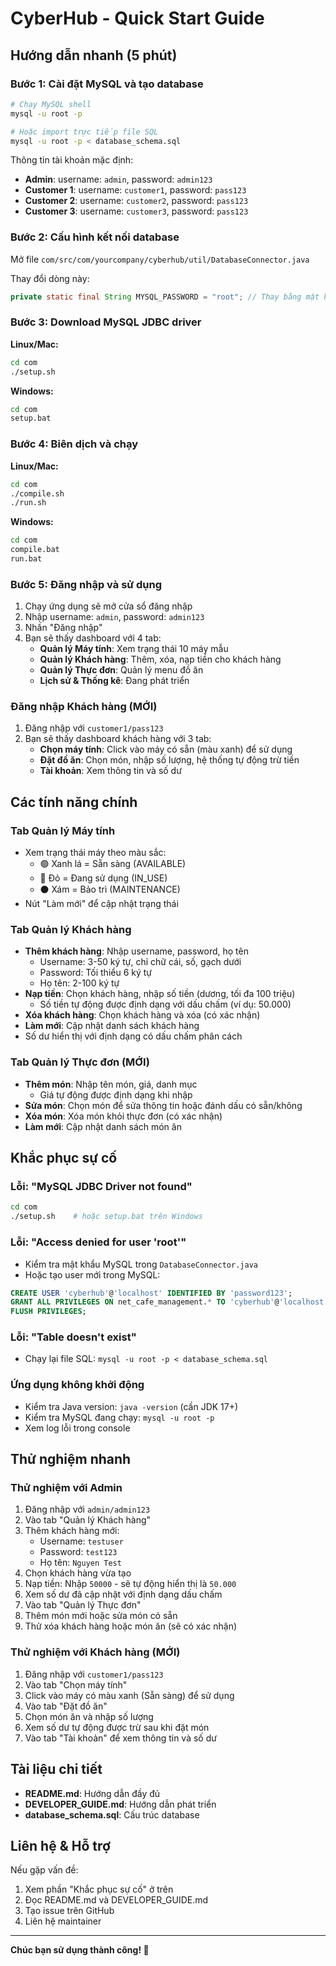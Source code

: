 # CyberHub - Quick Start Guide

## Hướng dẫn nhanh (5 phút)

### Bước 1: Cài đặt MySQL và tạo database

```bash
# Chạy MySQL shell
mysql -u root -p

# Hoặc import trực tiếp file SQL
mysql -u root -p < database_schema.sql
```

Thông tin tài khoản mặc định:
- **Admin**: username: `admin`, password: `admin123`
- **Customer 1**: username: `customer1`, password: `pass123`
- **Customer 2**: username: `customer2`, password: `pass123`
- **Customer 3**: username: `customer3`, password: `pass123`

### Bước 2: Cấu hình kết nối database

Mở file `com/src/com/yourcompany/cyberhub/util/DatabaseConnector.java`

Thay đổi dòng này:
```java
private static final String MYSQL_PASSWORD = "root"; // Thay bằng mật khẩu MySQL của bạn
```

### Bước 3: Download MySQL JDBC driver

**Linux/Mac:**
```bash
cd com
./setup.sh
```

**Windows:**
```bash
cd com
setup.bat
```

### Bước 4: Biên dịch và chạy

**Linux/Mac:**
```bash
cd com
./compile.sh
./run.sh
```

**Windows:**
```bash
cd com
compile.bat
run.bat
```

### Bước 5: Đăng nhập và sử dụng

1. Chạy ứng dụng sẽ mở cửa sổ đăng nhập
2. Nhập username: `admin`, password: `admin123`
3. Nhấn "Đăng nhập"
4. Bạn sẽ thấy dashboard với 4 tab:
   - **Quản lý Máy tính**: Xem trạng thái 10 máy mẫu
   - **Quản lý Khách hàng**: Thêm, xóa, nạp tiền cho khách hàng
   - **Quản lý Thực đơn**: Quản lý menu đồ ăn
   - **Lịch sử & Thống kê**: Đang phát triển

### Đăng nhập Khách hàng (MỚI)
1. Đăng nhập với `customer1/pass123`
2. Bạn sẽ thấy dashboard khách hàng với 3 tab:
   - **Chọn máy tính**: Click vào máy có sẵn (màu xanh) để sử dụng
   - **Đặt đồ ăn**: Chọn món, nhập số lượng, hệ thống tự động trừ tiền
   - **Tài khoản**: Xem thông tin và số dư

## Các tính năng chính

### Tab Quản lý Máy tính
- Xem trạng thái máy theo màu sắc:
  - 🟢 Xanh lá = Sẵn sàng (AVAILABLE)
  - 🔴 Đỏ = Đang sử dụng (IN_USE)
  - ⚫ Xám = Bảo trì (MAINTENANCE)
- Nút "Làm mới" để cập nhật trạng thái

### Tab Quản lý Khách hàng
- **Thêm khách hàng**: Nhập username, password, họ tên
  - Username: 3-50 ký tự, chỉ chữ cái, số, gạch dưới
  - Password: Tối thiểu 6 ký tự
  - Họ tên: 2-100 ký tự
- **Nạp tiền**: Chọn khách hàng, nhập số tiền (dương, tối đa 100 triệu)
  - Số tiền tự động được định dạng với dấu chấm (ví dụ: 50.000)
- **Xóa khách hàng**: Chọn khách hàng và xóa (có xác nhận)
- **Làm mới**: Cập nhật danh sách khách hàng
- Số dư hiển thị với định dạng có dấu chấm phân cách

### Tab Quản lý Thực đơn (MỚI)
- **Thêm món**: Nhập tên món, giá, danh mục
  - Giá tự động được định dạng khi nhập
- **Sửa món**: Chọn món để sửa thông tin hoặc đánh dấu có sẵn/không
- **Xóa món**: Xóa món khỏi thực đơn (có xác nhận)
- **Làm mới**: Cập nhật danh sách món ăn

## Khắc phục sự cố

### Lỗi: "MySQL JDBC Driver not found"
```bash
cd com
./setup.sh    # hoặc setup.bat trên Windows
```

### Lỗi: "Access denied for user 'root'"
- Kiểm tra mật khẩu MySQL trong `DatabaseConnector.java`
- Hoặc tạo user mới trong MySQL:
```sql
CREATE USER 'cyberhub'@'localhost' IDENTIFIED BY 'password123';
GRANT ALL PRIVILEGES ON net_cafe_management.* TO 'cyberhub'@'localhost';
FLUSH PRIVILEGES;
```

### Lỗi: "Table doesn't exist"
- Chạy lại file SQL: `mysql -u root -p < database_schema.sql`

### Ứng dụng không khởi động
- Kiểm tra Java version: `java -version` (cần JDK 17+)
- Kiểm tra MySQL đang chạy: `mysql -u root -p`
- Xem log lỗi trong console

## Thử nghiệm nhanh

### Thử nghiệm với Admin
1. Đăng nhập với `admin/admin123`
2. Vào tab "Quản lý Khách hàng"
3. Thêm khách hàng mới:
   - Username: `testuser`
   - Password: `test123`
   - Họ tên: `Nguyen Test`
4. Chọn khách hàng vừa tạo
5. Nạp tiền: Nhập `50000` - sẽ tự động hiển thị là `50.000`
6. Xem số dư đã cập nhật với định dạng dấu chấm
7. Vào tab "Quản lý Thực đơn"
8. Thêm món mới hoặc sửa món có sẵn
9. Thử xóa khách hàng hoặc món ăn (sẽ có xác nhận)

### Thử nghiệm với Khách hàng (MỚI)
1. Đăng nhập với `customer1/pass123`
2. Vào tab "Chọn máy tính"
3. Click vào máy có màu xanh (Sẵn sàng) để sử dụng
4. Vào tab "Đặt đồ ăn"
5. Chọn món ăn và nhập số lượng
6. Xem số dư tự động được trừ sau khi đặt món
7. Vào tab "Tài khoản" để xem thông tin và số dư

## Tài liệu chi tiết

- **README.md**: Hướng dẫn đầy đủ
- **DEVELOPER_GUIDE.md**: Hướng dẫn phát triển
- **database_schema.sql**: Cấu trúc database

## Liên hệ & Hỗ trợ

Nếu gặp vấn đề:
1. Xem phần "Khắc phục sự cố" ở trên
2. Đọc README.md và DEVELOPER_GUIDE.md
3. Tạo issue trên GitHub
4. Liên hệ maintainer

---

**Chúc bạn sử dụng thành công! 🎉**
